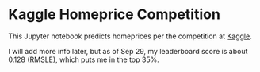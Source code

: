 # Kaggle Homeprice Competition

This Jupyter notebook predicts homeprices per the competition at [Kaggle](https://www.kaggle.com/c/house-prices-advanced-regression-techniques).

I will add more info later, but as of Sep 29, my leaderboard score is about 0.128 (RMSLE), which puts me in the top 35%.
